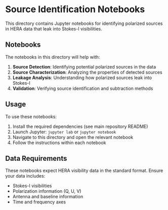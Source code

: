 # Source Identification Notebooks

This directory contains Jupyter notebooks for identifying polarized sources in HERA data that leak into Stokes-I visibilities.

## Notebooks

The notebooks in this directory will help with:

1. **Source Detection**: Identifying potential polarized sources in the data
2. **Source Characterization**: Analyzing the properties of detected sources
3. **Leakage Analysis**: Understanding how polarized sources leak into Stokes-I
4. **Validation**: Verifying source identification and subtraction methods

## Usage

To use these notebooks:

1. Install the required dependencies (see main repository README)
2. Launch Jupyter: `jupyter lab` or `jupyter notebook`
3. Navigate to this directory and open the relevant notebook
4. Follow the instructions within each notebook

## Data Requirements

These notebooks expect HERA visibility data in the standard format. Ensure your data includes:
- Stokes-I visibilities
- Polarization information (Q, U, V)
- Antenna and baseline information
- Time and frequency axes